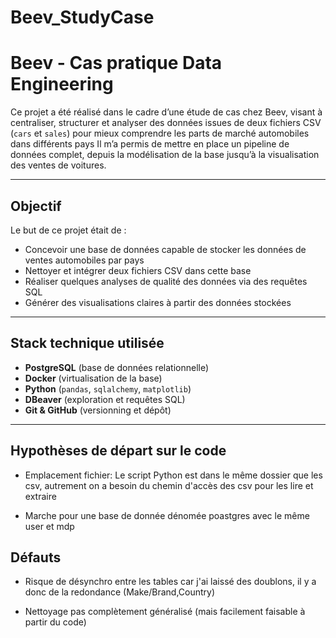 # Beev_StudyCase

# Beev - Cas pratique Data Engineering

Ce projet a été réalisé dans le cadre d’une étude de cas chez Beev, visant à centraliser, structurer et analyser des données issues de deux fichiers CSV (`cars` et `sales`) pour mieux comprendre les parts de marché automobiles dans différents pays
Il m’a permis de mettre en place un pipeline de données complet, depuis la modélisation de la base jusqu’à la visualisation des ventes de voitures.

---

## Objectif

Le but de ce projet était de :
- Concevoir une base de données capable de stocker les données de ventes automobiles par pays
- Nettoyer et intégrer deux fichiers CSV dans cette base
- Réaliser quelques analyses de qualité des données via des requêtes SQL
- Générer des visualisations claires à partir des données stockées


---

## Stack technique utilisée

- **PostgreSQL** (base de données relationnelle)
- **Docker** (virtualisation de la base)
- **Python** (`pandas`, `sqlalchemy`, `matplotlib`)
- **DBeaver** (exploration et requêtes SQL)
- **Git & GitHub** (versionning et dépôt)

---

## Hypothèses de départ sur le code

- Emplacement fichier: Le script Python est dans le même dossier que les csv, autrement on a besoin du chemin d'accès des csv pour les lire et extraire

- Marche pour une base de donnée dénomée poastgres avec le même user et mdp

## Défauts

- Risque de désynchro entre les tables car j'ai laissé des doublons, il y a donc de la redondance (Make/Brand,Country)

- Nettoyage pas complètement généralisé (mais facilement faisable à partir du code)

